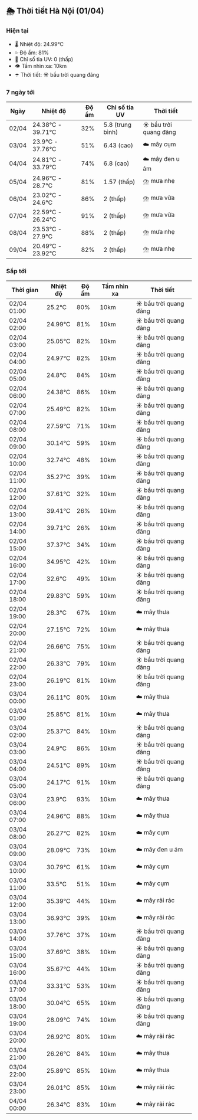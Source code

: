 ## 🌦️ Thời tiết Hà Nội (01/04)

### Hiện tại

- 🌡️ Nhiệt độ: 24.99℃
- 💦 Độ ẩm: 81%
- 🌟 Chỉ số tia UV: 0 (thấp)
- 👁️ Tầm nhìn xa: 10km
- ☂️ Thời tiết: ☀️ bầu trời quang đãng

### 7 ngày tới

| Ngày | Nhiệt độ | Độ ẩm | Chỉ số tia UV | Thời tiết |
| --- | --- | --- | --- | --- |
| 02/04 | 24.38℃ - 39.71℃ | 32% | 5.8 (trung bình) | ☀️ bầu trời quang đãng |
| 03/04 | 23.9℃ - 37.76℃ | 51% | 6.43 (cao) | ☁️ mây cụm |
| 04/04 | 24.81℃ - 33.79℃ | 74% | 6.8 (cao) | ☁️ mây đen u ám |
| 05/04 | 24.96℃ - 28.7℃ | 81% | 1.57 (thấp) | ⛈️ mưa nhẹ |
| 06/04 | 23.02℃ - 24.6℃ | 86% | 2 (thấp) | ⛈️ mưa vừa |
| 07/04 | 22.59℃ - 26.24℃ | 91% | 2 (thấp) | ⛈️ mưa vừa |
| 08/04 | 23.53℃ - 27.9℃ | 88% | 2 (thấp) | ⛈️ mưa nhẹ |
| 09/04 | 20.49℃ - 23.92℃ | 82% | 2 (thấp) | ⛈️ mưa nhẹ |

### Sắp tới

| Thời gian | Nhiệt độ | Độ ẩm | Tầm nhìn xa | Thời tiết |
| --- | --- | --- | --- | --- |
| 02/04 01:00 | 25.2℃ | 80% | 10km | ☀️ bầu trời quang đãng |
| 02/04 02:00 | 24.99℃ | 81% | 10km | ☀️ bầu trời quang đãng |
| 02/04 03:00 | 25.05℃ | 82% | 10km | ☀️ bầu trời quang đãng |
| 02/04 04:00 | 24.97℃ | 82% | 10km | ☀️ bầu trời quang đãng |
| 02/04 05:00 | 24.8℃ | 84% | 10km | ☀️ bầu trời quang đãng |
| 02/04 06:00 | 24.38℃ | 86% | 10km | ☀️ bầu trời quang đãng |
| 02/04 07:00 | 25.49℃ | 82% | 10km | ☀️ bầu trời quang đãng |
| 02/04 08:00 | 27.59℃ | 71% | 10km | ☀️ bầu trời quang đãng |
| 02/04 09:00 | 30.14℃ | 59% | 10km | ☀️ bầu trời quang đãng |
| 02/04 10:00 | 32.74℃ | 48% | 10km | ☀️ bầu trời quang đãng |
| 02/04 11:00 | 35.27℃ | 39% | 10km | ☀️ bầu trời quang đãng |
| 02/04 12:00 | 37.61℃ | 32% | 10km | ☀️ bầu trời quang đãng |
| 02/04 13:00 | 39.41℃ | 26% | 10km | ☀️ bầu trời quang đãng |
| 02/04 14:00 | 39.71℃ | 26% | 10km | ☀️ bầu trời quang đãng |
| 02/04 15:00 | 37.37℃ | 34% | 10km | ☀️ bầu trời quang đãng |
| 02/04 16:00 | 34.95℃ | 42% | 10km | ☀️ bầu trời quang đãng |
| 02/04 17:00 | 32.6℃ | 49% | 10km | ☀️ bầu trời quang đãng |
| 02/04 18:00 | 29.83℃ | 59% | 10km | ☀️ bầu trời quang đãng |
| 02/04 19:00 | 28.3℃ | 67% | 10km | ☁️ mây thưa |
| 02/04 20:00 | 27.15℃ | 72% | 10km | ☁️ mây thưa |
| 02/04 21:00 | 26.66℃ | 75% | 10km | ☀️ bầu trời quang đãng |
| 02/04 22:00 | 26.33℃ | 79% | 10km | ☀️ bầu trời quang đãng |
| 02/04 23:00 | 26.19℃ | 81% | 10km | ☀️ bầu trời quang đãng |
| 03/04 00:00 | 26.11℃ | 80% | 10km | ☁️ mây thưa |
| 03/04 01:00 | 25.85℃ | 81% | 10km | ☁️ mây thưa |
| 03/04 02:00 | 25.37℃ | 84% | 10km | ☀️ bầu trời quang đãng |
| 03/04 03:00 | 24.9℃ | 86% | 10km | ☀️ bầu trời quang đãng |
| 03/04 04:00 | 24.51℃ | 89% | 10km | ☀️ bầu trời quang đãng |
| 03/04 05:00 | 24.17℃ | 91% | 10km | ☀️ bầu trời quang đãng |
| 03/04 06:00 | 23.9℃ | 93% | 10km | ☁️ mây thưa |
| 03/04 07:00 | 24.96℃ | 88% | 10km | ☁️ mây thưa |
| 03/04 08:00 | 26.27℃ | 82% | 10km | ☁️ mây cụm |
| 03/04 09:00 | 28.09℃ | 73% | 10km | ☁️ mây đen u ám |
| 03/04 10:00 | 30.79℃ | 61% | 10km | ☁️ mây cụm |
| 03/04 11:00 | 33.5℃ | 51% | 10km | ☁️ mây cụm |
| 03/04 12:00 | 35.39℃ | 44% | 10km | ☁️ mây rải rác |
| 03/04 13:00 | 36.93℃ | 39% | 10km | ☁️ mây rải rác |
| 03/04 14:00 | 37.76℃ | 37% | 10km | ☀️ bầu trời quang đãng |
| 03/04 15:00 | 37.69℃ | 38% | 10km | ☀️ bầu trời quang đãng |
| 03/04 16:00 | 35.67℃ | 44% | 10km | ☀️ bầu trời quang đãng |
| 03/04 17:00 | 33.31℃ | 53% | 10km | ☀️ bầu trời quang đãng |
| 03/04 18:00 | 30.04℃ | 65% | 10km | ☀️ bầu trời quang đãng |
| 03/04 19:00 | 28.09℃ | 74% | 10km | ☀️ bầu trời quang đãng |
| 03/04 20:00 | 26.92℃ | 80% | 10km | ☁️ mây rải rác |
| 03/04 21:00 | 26.26℃ | 84% | 10km | ☁️ mây thưa |
| 03/04 22:00 | 25.89℃ | 85% | 10km | ☁️ mây thưa |
| 03/04 23:00 | 26.01℃ | 85% | 10km | ☁️ mây rải rác |
| 04/04 00:00 | 26.34℃ | 83% | 10km | ☁️ mây rải rác |
